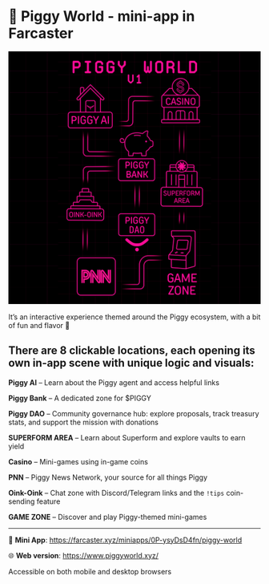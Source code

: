 # 🐽 Piggy World - mini-app in Farcaster

![Piggy World](https://github.com/metilnodes/metilnodes/blob/main/pics/pwkvadrat.png)

It’s an interactive experience themed around the Piggy ecosystem, with a bit of fun and flavor :pig:

## There are 8 clickable locations, each opening its own in-app scene with unique logic and visuals:

**Piggy AI** – Learn about the Piggy agent and access helpful links

**Piggy Bank** – A dedicated zone for $PIGGY 

**Piggy DAO** – Community governance hub: explore proposals, track treasury stats, and support the mission with donations

**SUPERFORM AREA** – Learn about Superform and explore vaults to earn yield

**Casino** – Mini-games using in-game coins

**PNN** – Piggy News Network, your source for all things Piggy

**Oink-Oink** – Chat zone with Discord/Telegram links and the `!tips` coin-sending feature

**GAME ZONE** – Discover and play Piggy-themed mini-games

---
📱 **Mini App**: https://farcaster.xyz/miniapps/0P-ysyDsD4fn/piggy-world

:globe_with_meridians: **Web version**: https://www.piggyworld.xyz/

Accessible on both mobile and desktop browsers
